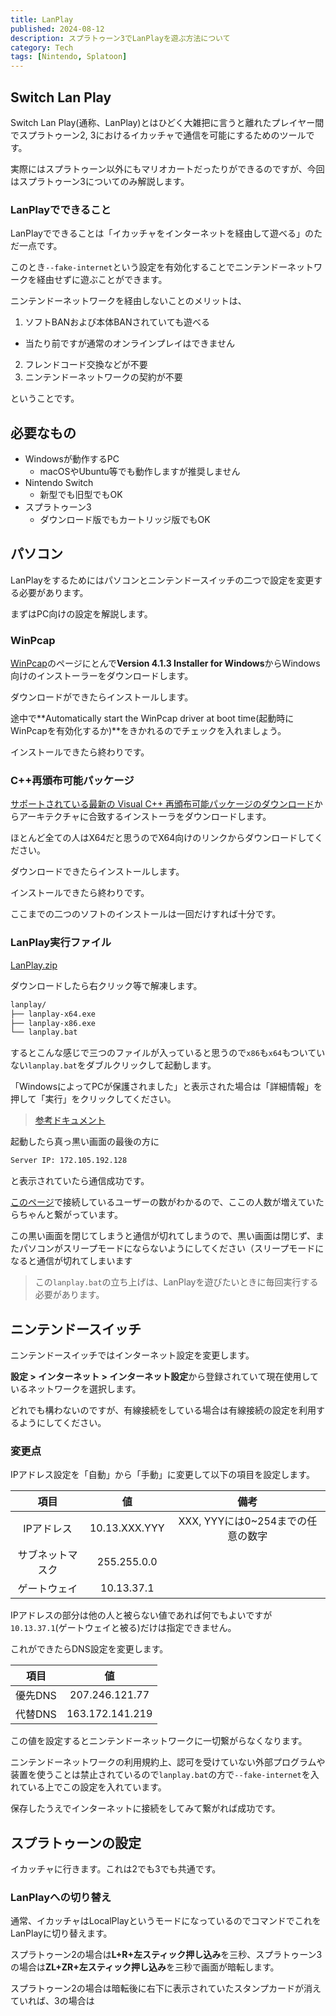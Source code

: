```yaml
---
title: LanPlay 
published: 2024-08-12
description: スプラトゥーン3でLanPlayを遊ぶ方法について
category: Tech
tags: [Nintendo, Splatoon]
---
```


## Switch Lan Play

Switch Lan Play(通称、LanPlay)とはひどく大雑把に言うと離れたプレイヤー間でスプラトゥーン2, 3におけるイカッチャで通信を可能にするためのツールです。

実際にはスプラトゥーン以外にもマリオカートだったりができるのですが、今回はスプラトゥーン3についてのみ解説します。

### LanPlayでできること

LanPlayでできることは「イカッチャをインターネットを経由して遊べる」のただ一点です。

このとき`--fake-internet`という設定を有効化することでニンテンドーネットワークを経由せずに遊ぶことができます。

ニンテンドーネットワークを経由しないことのメリットは、

1. ソフトBANおよび本体BANされていても遊べる
  - 当たり前ですが通常のオンラインプレイはできません
2. フレンドコード交換などが不要
3. ニンテンドーネットワークの契約が不要

ということです。

## 必要なもの

- Windowsが動作するPC
  - macOSやUbuntu等でも動作しますが推奨しません
- Nintendo Switch
  - 新型でも旧型でもOK
- スプラトゥーン3
  - ダウンロード版でもカートリッジ版でもOK

## パソコン

LanPlayをするためにはパソコンとニンテンドースイッチの二つで設定を変更する必要があります。

まずはPC向けの設定を解説します。

### WinPcap

[WinPcap](https://www.winpcap.org/install/)のページにとんで**Version 4.1.3 Installer for Windows**からWindows向けのインストーラーをダウンロードします。

ダウンロードができたらインストールします。

途中で**Automatically start the WinPcap driver at boot time(起動時にWinPcapを有効化するか)**をきかれるのでチェックを入れましょう。

インストールできたら終わりです。

### C++再頒布可能パッケージ

[サポートされている最新の Visual C++ 再頒布可能パッケージのダウンロード](https://learn.microsoft.com/ja-jp/cpp/windows/latest-supported-vc-redist?view=msvc-170)からアーキテクチャに合致するインストーラをダウンロードします。

ほとんど全ての人はX64だと思うのでX64向けのリンクからダウンロードしてください。

ダウンロードできたらインストールします。

インストールできたら終わりです。

ここまでの二つのソフトのインストールは一回だけすれば十分です。

### LanPlay実行ファイル

[LanPlay.zip](https://cdn.discordapp.com/attachments/720612694667034646/1123905523734032394/lanplay.zip?ex=66bb2516&is=66b9d396&hm=6e648f165e25313c1d1b35593f907e9a4d794e8e317e5c168a28d9a672071368)

ダウンロードしたら右クリック等で解凍します。

```zsh
lanplay/
├── lanplay-x64.exe
├── lanplay-x86.exe
└── lanplay.bat
```

するとこんな感じで三つのファイルが入っていると思うので`x86`も`x64`もついていない`lanplay.bat`をダブルクリックして起動します。

「WindowsによってPCが保護されました」と表示された場合は「詳細情報」を押して「実行」をクリックしてください。

> [参考ドキュメント](https://www.fmworld.net/cs/azbyclub/qanavi/jsp/qacontents.jsp?PID=0209-8188)

起動したら真っ黒い画面の最後の方に

```zsh
Server IP: 172.105.192.128
```

と表示されていたら通信成功です。

[このページ](http://lanplay.splatnet3.com:11451/info)で接続しているユーザーの数がわかるので、ここの人数が増えていたらちゃんと繋がっています。

この黒い画面を閉じてしまうと通信が切れてしまうので、黒い画面は閉じず、またパソコンがスリープモードにならないようにしてください（スリープモードになると通信が切れてしまいます

> この`lanplay.bat`の立ち上げは、LanPlayを遊びたいときに毎回実行する必要があります。

## ニンテンドースイッチ

ニンテンドースイッチではインターネット設定を変更します。

**設定 > インターネット > インターネット設定**から登録されていて現在使用しているネットワークを選択します。

どれでも構わないのですが、有線接続をしている場合は有線接続の設定を利用するようにしてください。

### 変更点

IPアドレス設定を「自動」から「手動」に変更して以下の項目を設定します。

| 項目             | 値            | 備考                              | 
| :--------------: | :-----------: | :-------------------------------: | 
| IPアドレス       | 10.13.XXX.YYY | XXX, YYYには0~254までの任意の数字 | 
| サブネットマスク | 255.255.0.0   |                                   | 
| ゲートウェイ     | 10.13.37.1    |                                   | 

IPアドレスの部分は他の人と被らない値であれば何でもよいですが`10.13.37.1`(ゲートウェイと被る)だけは指定できません。

これができたらDNS設定を変更します。

| 項目    | 値              | 
| :-----: | :-------------: | 
| 優先DNS | 207.246.121.77  | 
| 代替DNS | 163.172.141.219 | 

この値を設定するとニンテンドーネットワークに一切繋がらなくなります。

ニンテンドーネットワークの利用規約上、認可を受けていない外部プログラムや装置を使うことは禁止されているので`lanplay.bat`の方で`--fake-internet`を入れている上でこの設定を入れています。

保存したうえでインターネットに接続をしてみて繋がれば成功です。

## スプラトゥーンの設定

イカッチャに行きます。これは2でも3でも共通です。

### LanPlayへの切り替え

通常、イカッチャはLocalPlayというモードになっているのでコマンドでこれをLanPlayに切り替えます。

スプラトゥーン2の場合は**L+R+左スティック押し込み**を三秒、スプラトゥーン3の場合は**ZL+ZR+左スティック押し込み**を三秒で画面が暗転します。

スプラトゥーン2の場合は暗転後に右下に表示されていたスタンプカードが消えていれば、3の場合は